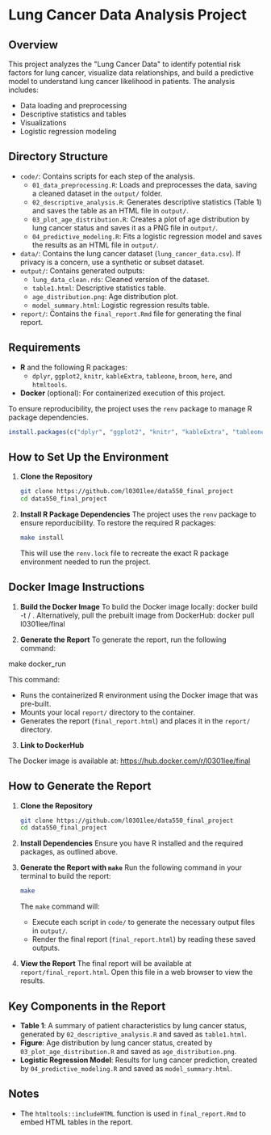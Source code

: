 # Lung Cancer Data Analysis Project

## Overview

This project analyzes the "Lung Cancer Data" to identify potential risk factors for lung cancer, visualize data relationships, and build a predictive model to understand lung cancer likelihood in patients. The analysis includes:
- Data loading and preprocessing
- Descriptive statistics and tables
- Visualizations
- Logistic regression modeling

## Directory Structure

- `code/`: Contains scripts for each step of the analysis.
    - `01_data_preprocessing.R`: Loads and preprocesses the data, saving a cleaned dataset in the `output/` folder.
    - `02_descriptive_analysis.R`: Generates descriptive statistics (Table 1) and saves the table as an HTML file in `output/`.
    - `03_plot_age_distribution.R`: Creates a plot of age distribution by lung cancer status and saves it as a PNG file in `output/`.
    - `04_predictive_modeling.R`: Fits a logistic regression model and saves the results as an HTML file in `output/`.
- `data/`: Contains the lung cancer dataset (`lung_cancer_data.csv`). If privacy is a concern, use a synthetic or subset dataset.
- `output/`: Contains generated outputs:
    - `lung_data_clean.rds`: Cleaned version of the dataset.
    - `table1.html`: Descriptive statistics table.
    - `age_distribution.png`: Age distribution plot.
    - `model_summary.html`: Logistic regression results table.
- `report/`: Contains the `final_report.Rmd` file for generating the final report.

## Requirements

- **R** and the following R packages:
  - `dplyr`, `ggplot2`, `knitr`, `kableExtra`, `tableone`, `broom`, `here`, and `htmltools`.
- **Docker** (optional): For containerized execution of this project.

To ensure reproducibility, the project uses the `renv` package to manage R package dependencies.


```r
install.packages(c("dplyr", "ggplot2", "knitr", "kableExtra", "tableone", "broom", "here", "htmltools"))
```

## How to Set Up the Environment

1. **Clone the Repository**
   ```bash
   git clone https://github.com/l0301lee/data550_final_project
   cd data550_final_project
   ```
   
2. **Install R Package Dependencies**
   The project uses the `renv` package to ensure reporducibility. To restore the required R packages:
   ```bash
   make install
   ```
   This will use the `renv.lock` file to recreate the exact R package environment needed to run the project.

## Docker Image Instructions

1. **Build the Docker Image**
  To build the Docker image locally:
  docker build -t <your-dockerhub-username>/<your-project-name> .
  Alternatively, pull the prebuilt image from DockerHub:
  docker pull l0301lee/final

2. **Generate the Report**
  To generate the report, run the following command:
  
  make docker_run
  
  This command:
  - Runs the containerized R environment using the Docker image that was pre-built.
  - Mounts your local `report/` directory to the container.
  - Generates the report (`final_report.html`) and places it in the `report/` directory.

3. **Link to DockerHub**

  The Docker image is available at:
  https://hub.docker.com/r/l0301lee/final


## How to Generate the Report

1. **Clone the Repository**
   ```bash
   git clone https://github.com/l0301lee/data550_final_project
   cd data550_final_project
   ```

2. **Install Dependencies**
   Ensure you have R installed and the required packages, as outlined above.

3. **Generate the Report with `make`**
   Run the following command in your terminal to build the report:
   ```bash
   make
   ```

   The `make` command will:
   - Execute each script in `code/` to generate the necessary output files in `output/`.
   - Render the final report (`final_report.html`) by reading these saved outputs.

4. **View the Report**
   The final report will be available at `report/final_report.html`. Open this file in a web browser to view the results.

## Key Components in the Report

- **Table 1**: A summary of patient characteristics by lung cancer status, generated by `02_descriptive_analysis.R` and saved as `table1.html`.
- **Figure**: Age distribution by lung cancer status, created by `03_plot_age_distribution.R` and saved as `age_distribution.png`.
- **Logistic Regression Model**: Results for lung cancer prediction, created by `04_predictive_modeling.R` and saved as `model_summary.html`.

## Notes

- The `htmltools::includeHTML` function is used in `final_report.Rmd` to embed HTML tables in the report.
